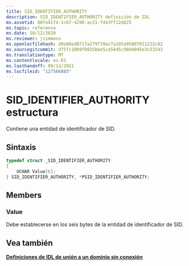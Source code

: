 ```yaml
---
title: SID_IDENTIFIER_AUTHORITY
description: SID_IDENTIFIER_AUTHORITY definición de IDL
ms.assetid: 88fe41f4-1c67-4290-ac21-fd43ff12d825
ms.topic: reference
ms.date: 10/12/2020
ms.reviewer: jsimmons
ms.openlocfilehash: d9a80ed0717a279f39ac7a105a95807911232c82
ms.sourcegitcommit: d75fc10b9f0825bbe5ce5045c90d4045e3c53243
ms.translationtype: MT
ms.contentlocale: es-ES
ms.lasthandoff: 09/13/2021
ms.locfileid: "127566885"
---
```

# <a name="sid_identifier_authority-structure"></a>SID_IDENTIFIER_AUTHORITY estructura

Contiene una entidad de identificador de SID.

## <a name="syntax"></a>Sintaxis

```C++
typedef struct _SID_IDENTIFIER_AUTHORITY
{
    UCHAR Value[6];
} SID_IDENTIFIER_AUTHORITY, *PSID_IDENTIFIER_AUTHORITY;
```

## <a name="members"></a>Members

### <a name="value"></a>Value

Debe establecerse en los seis bytes de la entidad de identificador de SID.

## <a name="see-also"></a>Vea también

[**Definiciones de IDL de unión a un dominio sin conexión**](odj-idl.md)